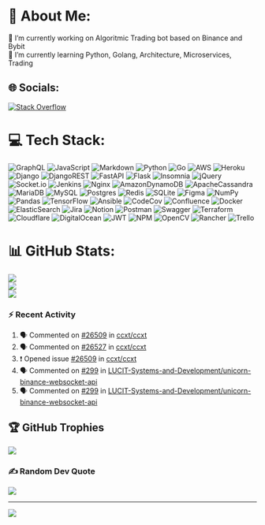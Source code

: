 # 💫 About Me:
🔭 I’m currently working on Algoritmic Trading bot based on Binance and Bybit <br>🌱 I’m currently learning Python, Golang, Architecture, Microservices, Trading<br>


## 🌐 Socials:
[![Stack Overflow](https://img.shields.io/badge/-Stackoverflow-FE7A16?logo=stack-overflow&logoColor=white)](https://stackoverflow.com/users/12884304) 

# 💻 Tech Stack:
![GraphQL](https://img.shields.io/badge/-GraphQL-E10098?style=plastic&logo=graphql&logoColor=white) ![JavaScript](https://img.shields.io/badge/javascript-%23323330.svg?style=plastic&logo=javascript&logoColor=%23F7DF1E) ![Markdown](https://img.shields.io/badge/markdown-%23000000.svg?style=plastic&logo=markdown&logoColor=white) ![Python](https://img.shields.io/badge/python-3670A0?style=plastic&logo=python&logoColor=ffdd54) ![Go](https://img.shields.io/badge/go-%2300ADD8.svg?style=plastic&logo=go&logoColor=white) ![AWS](https://img.shields.io/badge/AWS-%23FF9900.svg?style=plastic&logo=amazon-aws&logoColor=white) ![Heroku](https://img.shields.io/badge/heroku-%23430098.svg?style=plastic&logo=heroku&logoColor=white) ![Django](https://img.shields.io/badge/django-%23092E20.svg?style=plastic&logo=django&logoColor=white) ![DjangoREST](https://img.shields.io/badge/DJANGO-REST-ff1709?style=plastic&logo=django&logoColor=white&color=ff1709&labelColor=gray) ![FastAPI](https://img.shields.io/badge/FastAPI-005571?style=plastic&logo=fastapi) ![Flask](https://img.shields.io/badge/flask-%23000.svg?style=plastic&logo=flask&logoColor=white) ![Insomnia](https://img.shields.io/badge/Insomnia-black?style=plastic&logo=insomnia&logoColor=5849BE) ![jQuery](https://img.shields.io/badge/jquery-%230769AD.svg?style=plastic&logo=jquery&logoColor=white) ![Socket.io](https://img.shields.io/badge/Socket.io-black?style=plastic&logo=socket.io&badgeColor=010101) ![Jenkins](https://img.shields.io/badge/jenkins-%232C5263.svg?style=plastic&logo=jenkins&logoColor=white) ![Nginx](https://img.shields.io/badge/nginx-%23009639.svg?style=plastic&logo=nginx&logoColor=white) ![AmazonDynamoDB](https://img.shields.io/badge/Amazon%20DynamoDB-4053D6?style=plastic&logo=Amazon%20DynamoDB&logoColor=white) ![ApacheCassandra](https://img.shields.io/badge/cassandra-%231287B1.svg?style=plastic&logo=apache-cassandra&logoColor=white) ![MariaDB](https://img.shields.io/badge/MariaDB-003545?style=plastic&logo=mariadb&logoColor=white) ![MySQL](https://img.shields.io/badge/mysql-%2300f.svg?style=plastic&logo=mysql&logoColor=white) ![Postgres](https://img.shields.io/badge/postgres-%23316192.svg?style=plastic&logo=postgresql&logoColor=white) ![Redis](https://img.shields.io/badge/redis-%23DD0031.svg?style=plastic&logo=redis&logoColor=white) ![SQLite](https://img.shields.io/badge/sqlite-%2307405e.svg?style=plastic&logo=sqlite&logoColor=white) 	![Figma](https://img.shields.io/badge/figma-%23F24E1E.svg?style=plastic&logo=figma&logoColor=white) ![NumPy](https://img.shields.io/badge/numpy-%23013243.svg?style=plastic&logo=numpy&logoColor=white) ![Pandas](https://img.shields.io/badge/pandas-%23150458.svg?style=plastic&logo=pandas&logoColor=white) ![TensorFlow](https://img.shields.io/badge/TensorFlow-%23FF6F00.svg?style=plastic&logo=TensorFlow&logoColor=white) ![Ansible](https://img.shields.io/badge/ansible-%231A1918.svg?style=plastic&logo=ansible&logoColor=white) ![CodeCov](https://img.shields.io/badge/codecov-%23ff0077.svg?style=plastic&logo=codecov&logoColor=white) ![Confluence](https://img.shields.io/badge/confluence-%23172BF4.svg?style=plastic&logo=confluence&logoColor=white) ![Docker](https://img.shields.io/badge/docker-%230db7ed.svg?style=plastic&logo=docker&logoColor=white) ![ElasticSearch](https://img.shields.io/badge/-ElasticSearch-005571?style=plastic&logo=elasticsearch) ![Jira](https://img.shields.io/badge/jira-%230A0FFF.svg?style=plastic&logo=jira&logoColor=white) ![Notion](https://img.shields.io/badge/Notion-%23000000.svg?style=plastic&logo=notion&logoColor=white) ![Postman](https://img.shields.io/badge/Postman-FF6C37?style=plastic&logo=postman&logoColor=white) ![Swagger](https://img.shields.io/badge/-Swagger-%23Clojure?style=plastic&logo=swagger&logoColor=white) ![Terraform](https://img.shields.io/badge/terraform-%235835CC.svg?style=plastic&logo=terraform&logoColor=white) ![Cloudflare](https://img.shields.io/badge/Cloudflare-F38020?style=plastic&logo=Cloudflare&logoColor=white) ![DigitalOcean](https://img.shields.io/badge/DigitalOcean-%230167ff.svg?style=plastic&logo=digitalOcean&logoColor=white) ![JWT](https://img.shields.io/badge/JWT-black?style=plastic&logo=JSON%20web%20tokens) ![NPM](https://img.shields.io/badge/NPM-%23000000.svg?style=plastic&logo=npm&logoColor=white) ![OpenCV](https://img.shields.io/badge/opencv-%23white.svg?style=plastic&logo=opencv&logoColor=white) ![Rancher](https://img.shields.io/badge/rancher-%230075A8.svg?style=plastic&logo=rancher&logoColor=white) ![Trello](https://img.shields.io/badge/Trello-%23026AA7.svg?style=plastic&logo=Trello&logoColor=white)
# 📊 GitHub Stats:
![](https://github-readme-stats.vercel.app/api?username=dima-dmytruk23&theme=dark&hide_border=false&include_all_commits=false&count_private=true)<br/>
![](https://github-readme-streak-stats.herokuapp.com/?user=dima-dmytruk23&theme=dark&hide_border=false)<br/>
![](https://github-readme-stats.vercel.app/api/top-langs/?username=dima-dmytruk23&theme=dark&hide_border=false&include_all_commits=false&count_private=true&layout=compact)

### :zap: Recent Activity

<!--START_SECTION:activity-->
1. 🗣 Commented on [#26509](https://github.com/ccxt/ccxt/issues/26509#issuecomment-3135351679) in [ccxt/ccxt](https://github.com/ccxt/ccxt)
2. 🗣 Commented on [#26527](https://github.com/ccxt/ccxt/pull/26527#issuecomment-3135349537) in [ccxt/ccxt](https://github.com/ccxt/ccxt)
3. ❗ Opened issue [#26509](https://github.com/ccxt/ccxt/issues/26509) in [ccxt/ccxt](https://github.com/ccxt/ccxt)
4. 🗣 Commented on [#299](https://github.com/LUCIT-Systems-and-Development/unicorn-binance-websocket-api/issues/299) in [LUCIT-Systems-and-Development/unicorn-binance-websocket-api](https://github.com/LUCIT-Systems-and-Development/unicorn-binance-websocket-api)
5. 🗣 Commented on [#299](https://github.com/LUCIT-Systems-and-Development/unicorn-binance-websocket-api/issues/299) in [LUCIT-Systems-and-Development/unicorn-binance-websocket-api](https://github.com/LUCIT-Systems-and-Development/unicorn-binance-websocket-api)
<!--END_SECTION:activity-->

## 🏆 GitHub Trophies
![](https://github-profile-trophy.vercel.app/?username=dima-dmytruk23&theme=discord&no-frame=false&no-bg=true&margin-w=4)

### ✍️ Random Dev Quote
![](https://quotes-github-readme.vercel.app/api?type=horizontal&theme=tokyonight)

---
[![](https://visitcount.itsvg.in/api?id=dima-dmytruk23&icon=0&color=6)](https://visitcount.itsvg.in)

<!-- Proudly created with GPRM ( https://gprm.itsvg.in ) -->
